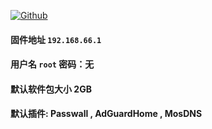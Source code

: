 [![Github](https://img.shields.io/badge/Release文件可在国内加速站下载-FC7C0D?logo=github&logoColor=fff&labelColor=000&style=for-the-badge)](https://wkdaily.cpolar.top/archives/1) 
#### 固件地址 `192.168.66.1`
#### 用户名 `root` 密码：无
#### 默认软件包大小 2GB 
#### 默认插件: Passwall , AdGuardHome , MosDNS
